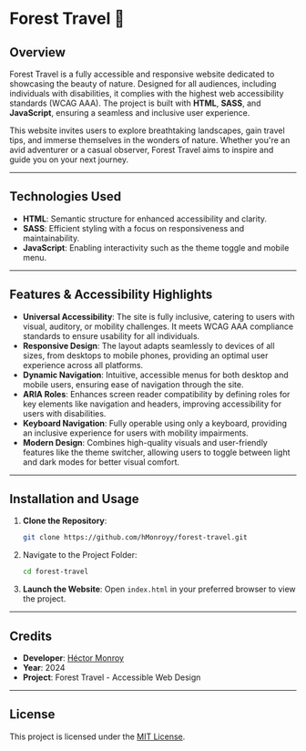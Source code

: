 # Forest Travel 🌲

## Overview
Forest Travel is a fully accessible and responsive website dedicated to showcasing the beauty of nature. Designed for all audiences, including individuals with disabilities, it complies with the highest web accessibility standards (WCAG AAA). The project is built with **HTML**, **SASS**, and **JavaScript**, ensuring a seamless and inclusive user experience.

This website invites users to explore breathtaking landscapes, gain travel tips, and immerse themselves in the wonders of nature. Whether you're an avid adventurer or a casual observer, Forest Travel aims to inspire and guide you on your next journey.

---

## Technologies Used
- **HTML**: Semantic structure for enhanced accessibility and clarity.
- **SASS**: Efficient styling with a focus on responsiveness and maintainability.
- **JavaScript**: Enabling interactivity such as the theme toggle and mobile menu.

---

## Features & Accessibility Highlights
- **Universal Accessibility**: The site is fully inclusive, catering to users with visual, auditory, or mobility challenges. It meets WCAG AAA compliance standards to ensure usability for all individuals.
- **Responsive Design**: The layout adapts seamlessly to devices of all sizes, from desktops to mobile phones, providing an optimal user experience across all platforms.
- **Dynamic Navigation**: Intuitive, accessible menus for both desktop and mobile users, ensuring ease of navigation through the site.
- **ARIA Roles**: Enhances screen reader compatibility by defining roles for key elements like navigation and headers, improving accessibility for users with disabilities.
- **Keyboard Navigation**: Fully operable using only a keyboard, providing an inclusive experience for users with mobility impairments.
- **Modern Design**: Combines high-quality visuals and user-friendly features like the theme switcher, allowing users to toggle between light and dark modes for better visual comfort.

---

## Installation and Usage
1. **Clone the Repository**:
   ```bash
   git clone https://github.com/hMonroyy/forest-travel.git
   ```
2. Navigate to the Project Folder:
   ```bash
   cd forest-travel
   ```
3. **Launch the Website**: Open `index.html` in your preferred browser to view the project.

---

## Credits  
- **Developer**: [Héctor Monroy](https://github.com/hMonroyy)  
- **Year**: 2024  
- **Project**: Forest Travel - Accessible Web Design  

---

## License  
This project is licensed under the [MIT License](LICENSE). 
